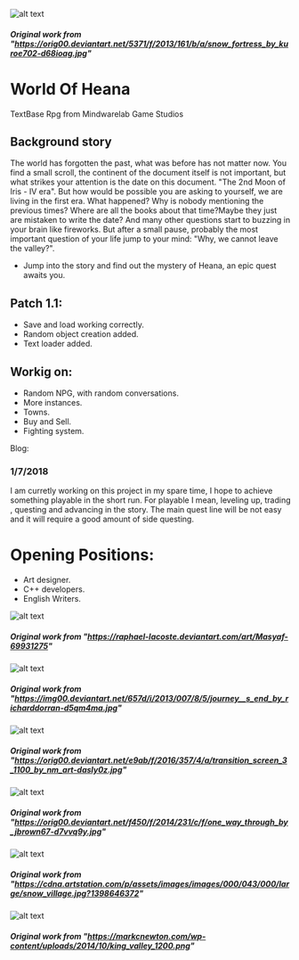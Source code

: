 ![alt text](https://orig00.deviantart.net/5371/f/2013/161/b/a/snow_fortress_by_kuroe702-d68ioag.jpg)
##### Original work from "https://orig00.deviantart.net/5371/f/2013/161/b/a/snow_fortress_by_kuroe702-d68ioag.jpg"

# World Of Heana
TextBase Rpg from Mindwarelab Game Studios

## Background story
The world has forgotten the past, what was before has not matter now. You find a small scroll, the continent of the document itself is not important, but what strikes your attention is the date on this document. "The 2nd Moon of Iris - IV era". 
But how would be possible you are asking to yourself, we are living in the first era. What happened? Why is nobody mentioning the previous times? Where are all the books about that time?Maybe they just are mistaken to write the date? And many other questions start to buzzing in your brain like fireworks. But after a small pause, probably the most important question of your life jump to your mind: "Why, we cannot leave the valley?". 

* Jump into the story and find out the mystery of Heana, an epic quest awaits you. 
## Patch 1.1:
* Save and load working correctly.
* Random object creation added.
* Text loader added.

## Workig on:
* Random NPG, with random conversations.
* More instances.
* Towns.
* Buy and Sell.
* Fighting system.

Blog:
### 1/7/2018
I am curretly working on this project in my spare time, I hope to achieve something playable in the short run. For playable I mean, leveling up, trading , questing and advancing in the story. The main quest line will be not easy and it will require a good amount of side questing. 


# Opening Positions:
* Art designer.
* C++ developers.
* English Writers.

![alt text](https://img00.deviantart.net/07b5/i/2008/006/3/3/masyaf_by_raphael_lacoste.jpg)
##### Original work from "https://raphael-lacoste.deviantart.com/art/Masyaf-69931275"
![alt text](https://img00.deviantart.net/657d/i/2013/007/8/5/journey__s_end_by_richarddorran-d5qm4ma.jpg)
##### Original work from "https://img00.deviantart.net/657d/i/2013/007/8/5/journey__s_end_by_richarddorran-d5qm4ma.jpg"
![alt text](https://orig00.deviantart.net/e9ab/f/2016/357/4/a/transition_screen_3_1100_by_nm_art-dasly0z.jpg)
##### Original work from "https://orig00.deviantart.net/e9ab/f/2016/357/4/a/transition_screen_3_1100_by_nm_art-dasly0z.jpg"
![alt text](https://orig00.deviantart.net/f450/f/2014/231/c/f/one_way_through_by_jbrown67-d7vvq9y.jpg)
##### Original work from "https://orig00.deviantart.net/f450/f/2014/231/c/f/one_way_through_by_jbrown67-d7vvq9y.jpg"
![alt text](https://cdna.artstation.com/p/assets/images/images/000/043/000/large/snow_village.jpg)
##### Original work from "https://cdna.artstation.com/p/assets/images/images/000/043/000/large/snow_village.jpg?1398646372"
![alt text](https://markcnewton.com/wp-content/uploads/2014/10/king_valley_1200.png)
##### Original work from "https://markcnewton.com/wp-content/uploads/2014/10/king_valley_1200.png"
